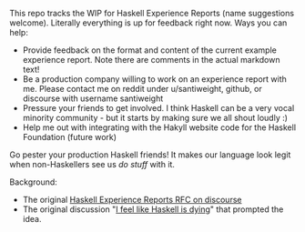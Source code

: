 This repo tracks the WIP for Haskell Experience Reports (name suggestions welcome). Literally everything is up for feedback right now. Ways you can help:
 - Provide feedback on the format and content of the current example experience report. Note there are comments in the actual markdown text!
 - Be a production company willing to work on an experience report with me. Please contact me on reddit under u/santiweight, github, or discourse with username santiweight
 - Pressure your friends to get involved. I think Haskell can be a very vocal minority community - but it starts by making sure we all shout loudly :)
 - Help me out with integrating with the Hakyll website code for the Haskell Foundation (future work)

Go pester your production Haskell friends! It makes our language look legit when non-Haskellers see us _do_ _stuff_ with it.

Background:
 - The original [Haskell Experience Reports RFC on discourse](https://discourse.haskell.org/t/rfc-haskell-in-production-experience-reports/4285)
 - The original discussion "[I feel like Haskell is dying](https://discourse.haskell.org/t/i-feel-like-haskell-is-dying/4180/118)" that prompted the idea.